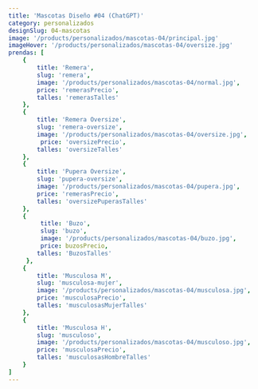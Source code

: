 ```yaml
---
title: 'Mascotas Diseño #04 (ChatGPT)'
category: personalizados
designSlug: 04-mascotas
image: '/products/personalizados/mascotas-04/principal.jpg'
imageHover: '/products/personalizados/mascotas-04/oversize.jpg'
prendas: [
    {   
        title: 'Remera',
        slug: 'remera',          
        image: '/products/personalizados/mascotas-04/normal.jpg',
        price: 'remerasPrecio',
        talles: 'remerasTalles'
    },
    {
        title: 'Remera Oversize',
        slug: 'remera-oversize',
        image: '/products/personalizados/mascotas-04/oversize.jpg',
         price: 'oversizePrecio',
        talles: 'oversizeTalles'
    },
    {
        title: 'Pupera Oversize',
        slug: 'pupera-oversize',
        image: '/products/personalizados/mascotas-04/pupera.jpg',
        price: 'remerasPrecio',
        talles: 'oversizePuperasTalles'
    },
    {
         title: 'Buzo',
         slug: 'buzo',
         image: '/products/personalizados/mascotas-04/buzo.jpg',
         price: buzosPrecio,
        talles: 'BuzosTalles'
     },
    {
        title: 'Musculosa M',
        slug: 'musculosa-mujer',
        image: '/products/personalizados/mascotas-04/musculosa.jpg',
        price: 'musculosaPrecio',
        talles: 'musculosasMujerTalles'
    },
    {
        title: 'Musculosa H',
        slug: 'musculoso',
        image: '/products/personalizados/mascotas-04/musculoso.jpg',
        price: 'musculosaPrecio',
        talles: 'musculosasHombreTalles'
    }
]
---
```


